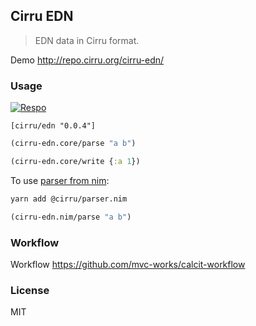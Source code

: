 
Cirru EDN
----

> EDN data in Cirru format.

Demo http://repo.cirru.org/cirru-edn/

### Usage

[![Respo](https://img.shields.io/clojars/v/cirru/edn.svg)](https://clojars.org/cirru/edn)

```edn
[cirru/edn "0.0.4"]
```

```clojure
(cirru-edn.core/parse "a b")

(cirru-edn.core/write {:a 1})
```

To use [parser from nim](https://github.com/Cirru/parser.nim/):

```bash
yarn add @cirru/parser.nim
```

```clojure
(cirru-edn.nim/parse "a b")
```

### Workflow

Workflow https://github.com/mvc-works/calcit-workflow

### License

MIT
